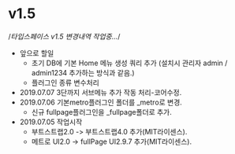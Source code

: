 # v1.5
 /*타입스페이스 v1.5 변경내역 작업중...*/ 
 - 앞으로 할일
    - 초기 DB에 기본 Home 메뉴 생성 쿼리 추가 (설치시 관리자 admin / admin1234 추가하는 방식과 같음.)
    - 플러그인 종류 변수처리
 - 2019.07.07 3단까지 서브메뉴 추가 작동 처리-코어수정.
 - 2019.07.06 기본metro플러그인 폴더를 _metro로 변경.
    - 신규 fullpage플러그인을 _fullpage폴더로 추가.
 - 2019.07.05 작업시작
    - 부트스트랩2.0 -> 부트스트랩4.0 추가(MIT라이센스).
    - 메트로 UI2.0 -> fullPage UI2.9.7 추가(MIT라이센스).